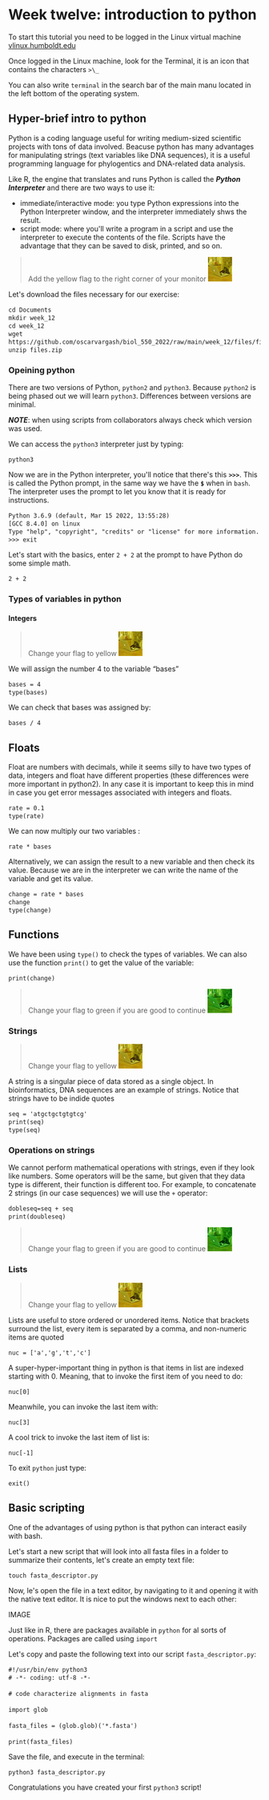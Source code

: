 # Week twelve: introduction to python

To start this tutorial you need to be logged in the Linux virtual machine
[vlinux.humboldt.edu](https://vlinux.humboldt.edu/)

Once logged in the Linux machine, look for the Terminal, it is an icon that contains the characters `>\_`

You can also write `terminal` in the search bar of the main manu located in the left bottom of the operating system.

## Hyper-brief intro to python

Python is a coding language useful for writing medium-sized scientific projects with tons of data involved. Beacuse python has many advantages for manipulating strings (text variables like DNA sequences), it is a useful programming language for phylogentics and DNA-related data analysis.


Like R, the engine that translates and runs Python is called the ***Python Interpreter*** and there are two ways to use it: 
- immediate/interactive mode: you type Python expressions into the Python Interpreter window, and the interpreter immediately shws the result.
- script mode:  where you'll write a program in a script and use the interpreter to execute the contents of the file. Scripts have the advantage that they can be saved to disk, printed, and so on.

> Add the yellow flag to the right corner of your monitor ![](img/yellow.jpeg)

Let's download the files necessary for our exercise:

```
cd Documents
mkdir week_12
cd week_12
wget https://github.com/oscarvargash/biol_550_2022/raw/main/week_12/files/files.zip
unzip files.zip
```

### Opeining python 

There are two versions of Python, `python2` and `python3`. Because `python2` is being phased out we will learn `python3`. Differences between versions are minimal. 

***NOTE***: when using scripts from collaborators always check which version was used.

We can access the `python3` interpreter just by typing:

```
python3
```

Now we are in the Python interpreter, you'll notice that there's this **`>>>`**. This is called the Python prompt, in the same way we have the **`$`** when in `bash`. The interpreter uses the prompt to let you know that it is ready for instructions.

```
Python 3.6.9 (default, Mar 15 2022, 13:55:28) 
[GCC 8.4.0] on linux
Type "help", "copyright", "credits" or "license" for more information.
>>> exit
```

Let's start with the basics, enter `2 + 2` at the prompt to have Python do some simple math.

```
2 + 2
```
### Types of variables in python

#### Integers

> Change your flag to yellow ![](img/yellow.jpeg)

We will assign the number 4 to the variable “bases”

```
bases = 4
type(bases)
```

We can check that bases was assigned by:

```
bases / 4
```

## Floats

Float are numbers with decimals, while it seems silly to have two types of data, integers and float have different properties (these differences were more important in python2). In any case it is important to keep this in mind in case you get error messages associated with integers and floats.

```
rate = 0.1
type(rate)
```

We can now multiply our two variables :

```
rate * bases
```

Alternatively, we can assign the result to a new variable and then check its value. Because we are in the interpreter we can write the name of the variable and get its value. 

```
change = rate * bases
change
type(change)
```

## Functions

We have been using `type()` to check the types of variables. We can also use the function `print()` to get the value of the variable:

```
print(change)
```

> Change your flag to green if you are good to continue ![](img/green.jpeg)

### Strings

> Change your flag to yellow ![](img/yellow.jpeg)

A string is a singular piece of data stored as a single object. In bioinformatics, DNA sequences are an example of strings. Notice that strings have to be indide quotes

```
seq = 'atgctgctgtgtcg'
print(seq)
type(seq)
```

### Operations on strings

We cannot perform mathematical operations with strings, even if they look like numbers. Some operators will be the same, but given that they data type is different, their function is different too. For example, to concatenate 2 strings (in our case sequences) we will use the `+` operator:

```
dobleseq=seq + seq
print(doubleseq)
```

> Change your flag to green if you are good to continue ![](img/green.jpeg)

### Lists

> Change your flag to yellow ![](img/yellow.jpeg)

Lists are useful to store ordered or unordered items. Notice that brackets surround the list, every item is separated by a comma, and non-numeric items are quoted

```
nuc = ['a','g','t','c']
```

A super-hyper-important thing in python is that items in list are indexed starting with 0. Meaning, that to invoke the first item of you need to do:

```
nuc[0]
```

Meanwhile, you can invoke the last item with:

```
nuc[3]
```

A cool trick to invoke the last item of list is: 

```
nuc[-1]
```

To exit `python` just type:

```
exit()
```

## Basic scripting

One of the advantages of using python is that python can interact easily with bash.

Let's start a new script that will look into all fasta files in a folder to summarize their contents, let's create an empty text file:

```
touch fasta_descriptor.py
```

Now, le's open the file in a text editor, by navigating to it and opening it with the native text editor. It is nice to put the windows next to each other:

IMAGE

Just like in R, there are packages available in `python` for al sorts of operations. Packages are called using `import`

Let's copy and paste the following text into our script `fasta_descriptor.py`:

```
#!/usr/bin/env python3
# -*- coding: utf-8 -*-

# code characterize alignments in fasta

import glob

fasta_files = (glob.glob)('*.fasta')

print(fasta_files)
```

Save the file, and execute in the terminal:

```
python3 fasta_descriptor.py
```

Congratulations you have created your first `python3` script!













